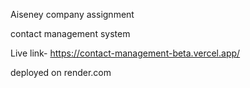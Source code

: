 Aiseney company assignment

contact management system

Live link- https://contact-management-beta.vercel.app/

deployed on render.com

